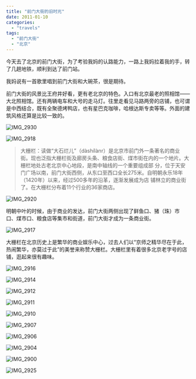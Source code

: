 ```yaml
---
title: "前门大街的旧时光"
date: 2011-01-10
categories: 
  - "travels"
tags: 
  - "前门大街"
  - "北京"
---
```


今天去了北京的前门大街，为了考验我妈的认路能力，一路上我妈拉着我的手，转了几趟地铁，顺利到达了前门站。

我妈说有一首歌里唱到前门大街和大碗茶，很是期待。

前门大街的风景比王府井好看，更有老北京的特色。入口有北京最老的照相馆——大北照相馆。还有两辆电车和大号的走马灯。往里走看见马路两旁的店铺，也可谓是中西结合，既有全聚德烤鸭店，也有星巴克咖啡，哈根达斯专卖等等。外面的建筑风格还算是比较一致的。

![IMG_2930](images/5342153981_90515bcc0b_z.jpg)

![IMG_2918](images/5342761644_60652425ff_z.jpg)

> 大栅栏：读做“大石烂儿”（dàshílànr）是北京市前门外一条著名的商业街。现也泛指大栅栏街及廊房头条、粮食店街、煤市街在内的一个地片。大栅栏地处古老北京中心地段，是南中轴线的一个重要组成部 分，位于天安门广场以南，前门大街西侧，从东口至西口全长275米。自明朝永乐18年（1420年）以来，经过500多年的沿革，逐渐发展成为店 铺林立的商业街了。在大栅栏分布着11个行业的36家商店。

![IMG_2920](images/5342152799_1464ff7584_z.jpg)

明朝中叶的时候，由于商业的发达，前门大街两侧出现了鲜鱼口、猪（珠）市 口、煤市口、粮食店等集市和街道，前门大街才成为一条商业街。

![IMG_2917](images/5342761010_d5e2698816_z.jpg)

大栅栏在北京历史上是繁华的商业娱乐中心，过去人们以“京师之精华尽在于此，热闹繁华，亦莫过于此”的美誉来称赞大栅栏。大栅栏里有着很多北京老字号的店铺，逛起来很有趣味。

![IMG_2916](images/5342760160_6b6bfe9e7a_z.jpg)

![IMG_2914](images/5342150029_60b577abb8_z.jpg)

![IMG_2912](images/5342758802_ee87d2d8db_z.jpg)

![IMG_2911](images/5342148715_afd78da20e_z.jpg)

![IMG_2910](images/5342148235_0485ca159c_z.jpg)

![IMG_2907](images/5342757044_dfa9c70309_z.jpg)

![IMG_2906](images/5342756256_9ff2fdd328_z.jpg)

![IMG_2904](images/5342146191_2312560a79_z.jpg)

![IMG_2900](images/5342754832_30267f5122_z.jpg)

![IMG_2925](images/5342153439_4456abd02b_z.jpg)
